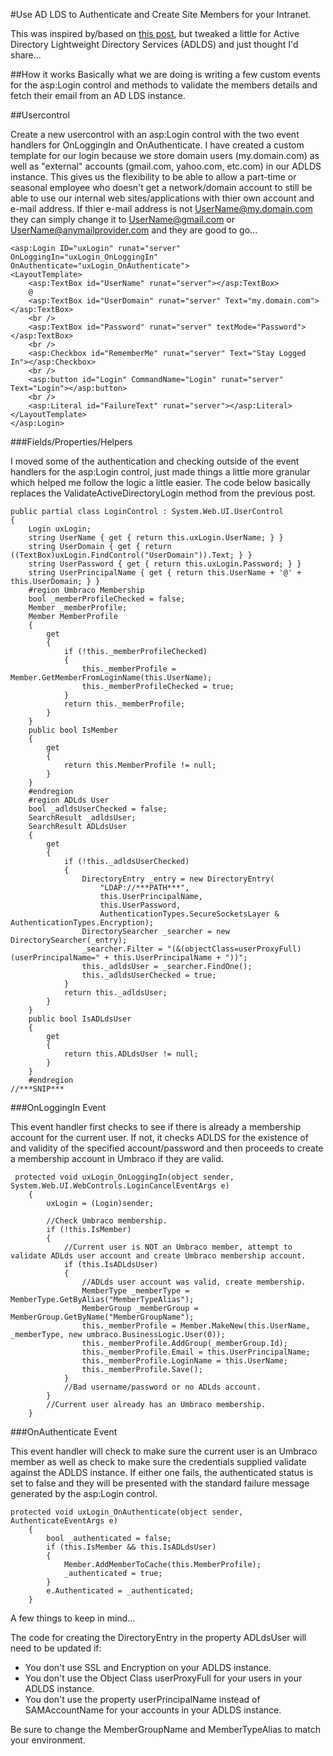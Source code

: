 #Use AD LDS to Authenticate and Create Site Members for your Intranet.

This was inspired by/based on [this post](activedirectory-intranet-authenticate.md), but tweaked a little for Active Directory Lightweight Directory Services (ADLDS) and just thought I'd share...

##How it works
Basically what we are doing is writing a few custom events for the asp:Login control and methods to validate the members details and fetch their email from an AD LDS instance.

##Usercontrol

Create a new usercontrol with an asp:Login control with the two event handlers for OnLoggingIn and OnAuthenticate.  I have created a custom template for our login because we store domain users (my.domain.com) as well as "external" accounts (gmail.com, yahoo.com, etc.com) in our ADLDS instance.  This gives us the flexibility to be able to allow a part-time or seasonal employee who doesn't get a network/domain account to still be able to use our internal web sites/applications with thier own account and e-mail address.  If thier e-mail address is not UserName@my.domain.com they can simply change it to UserName@gmail.com or UserName@anymailprovider.com and they are good to go...

    <asp:Login ID="uxLogin" runat="server" OnLoggingIn="uxLogin_OnLoggingIn" OnAuthenticate="uxLogin_OnAuthenticate">
    <LayoutTemplate>
        <asp:TextBox id="UserName" runat="server"></asp:TextBox>
        @
        <asp:TextBox id="UserDomain" runat="server" Text="my.domain.com"></asp:TextBox>
        <br />
        <asp:TextBox id="Password" runat="server" textMode="Password"></asp:TextBox>
        <br />        
        <asp:Checkbox id="RememberMe" runat="server" Text="Stay Logged In"></asp:Checkbox>
        <br />
        <asp:button id="Login" CommandName="Login" runat="server" Text="Login"></asp:button>
        <br />
        <asp:Literal id="FailureText" runat="server"></asp:Literal>
    </LayoutTemplate>
    </asp:Login>

###Fields/Properties/Helpers

I moved some of the authentication and checking outside of the event handlers for the asp:Login control, just made things a little more granular which helped me follow the logic a little easier.  The code below basically replaces the ValidateActiveDirectoryLogin method from the previous post.

    public partial class LoginControl : System.Web.UI.UserControl
    {
        Login uxLogin;
        string UserName { get { return this.uxLogin.UserName; } }
        string UserDomain { get { return ((TextBox)uxLogin.FindControl("UserDomain")).Text; } }
        string UserPassword { get { return this.uxLogin.Password; } }
        string UserPrincipalName { get { return this.UserName + '@' + this.UserDomain; } }
        #region Umbraco Membership
        bool _memberProfileChecked = false;
        Member _memberProfile;
        Member MemberProfile
        {
            get
            {
                if (!this._memberProfileChecked)
                {
                    this._memberProfile = Member.GetMemberFromLoginName(this.UserName);
                    this._memberProfileChecked = true;
                }
                return this._memberProfile;
            }
        }        
        public bool IsMember
        {
            get
            {
                return this.MemberProfile != null;
            }
        }        
        #endregion
        #region ADLds User
        bool _adldsUserChecked = false;
        SearchResult _adldsUser;
        SearchResult ADLdsUser
        {
            get
            {
                if (!this._adldsUserChecked)
                {
                    DirectoryEntry _entry = new DirectoryEntry(
                        "LDAP://***PATH***",
                        this.UserPrincipalName,
                        this.UserPassword,
                        AuthenticationTypes.SecureSocketsLayer & AuthenticationTypes.Encryption);
                    DirectorySearcher _searcher = new DirectorySearcher(_entry);
                    _searcher.Filter = "(&(objectClass=userProxyFull)(userPrincipalName=" + this.UserPrincipalName + "))";
                    this._adldsUser = _searcher.FindOne();
                    this._adldsUserChecked = true;
                }
                return this._adldsUser;
            }
        }
        public bool IsADLdsUser
        {
            get
            {
                return this.ADLdsUser != null;
            }
        }
        #endregion
    //***SNIP***

###OnLoggingIn Event

This event handler first checks to see if there is already a membership account for the current user.  If not, it checks ADLDS for the existence of and validity of the specified account/password and then proceeds to create a membership account in Umbraco if they are valid.

     protected void uxLogin_OnLoggingIn(object sender, System.Web.UI.WebControls.LoginCancelEventArgs e)
        {
            uxLogin = (Login)sender;
            
            //Check Umbraco membership.
            if (!this.IsMember)
            {
                //Current user is NOT an Umbraco member, attempt to validate ADLds user account and create Umbraco membership account.
                if (this.IsADLdsUser)
                {
                    //ADLds user account was valid, create membership.
                    MemberType _memberType = MemberType.GetByAlias("MemberTypeAlias");
                    MemberGroup _memberGroup = MemberGroup.GetByName("MemberGroupName");
                    this._memberProfile = Member.MakeNew(this.UserName, _memberType, new umbraco.BusinessLogic.User(0));
                    this._memberProfile.AddGroup(_memberGroup.Id);
                    this._memberProfile.Email = this.UserPrincipalName;
                    this._memberProfile.LoginName = this.UserName;
                    this._memberProfile.Save();
                }
                //Bad username/password or no ADLds account.
            }
            //Current user already has an Umbraco membership.
        }
###OnAuthenticate Event

This event handler will check to make sure the current user is an Umbraco member as well as check to make sure the credentials supplied validate against the ADLDS instance.  If either one fails, the authenticated status is set to false and they will be presented with the standard failure message generated by the asp:Login control.

    protected void uxLogin_OnAuthenticate(object sender, AuthenticateEventArgs e)
        {
            bool _authenticated = false;
            if (this.IsMember && this.IsADLdsUser)
            {
                Member.AddMemberToCache(this.MemberProfile);
                _authenticated = true;
            }
            e.Authenticated = _authenticated;
        }
A few things to keep in mind...

The code for creating the DirectoryEntry in the property ADLdsUser will need to be updated if:

- You don't use SSL and Encryption on your ADLDS instance.
- You don't use the Object Class userProxyFull for your users in your ADLDS instance.
- You don't use the property userPrincipalName instead of SAMAccountName for your accounts in your ADLDS instance.

Be sure to change the MemberGroupName and MemberTypeAlias to match your environment.